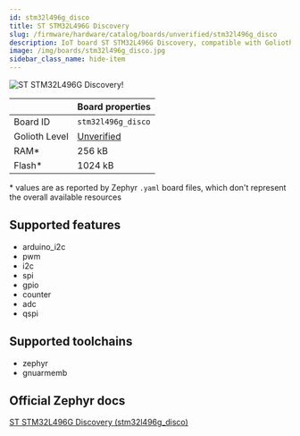 ```yaml
---
id: stm32l496g_disco
title: ST STM32L496G Discovery
slug: /firmware/hardware/catalog/boards/unverified/stm32l496g_disco
description: IoT board ST STM32L496G Discovery, compatible with Golioth at unverified level.
image: /img/boards/stm32l496g_disco.jpg
sidebar_class_name: hide-item
---
```


[//]: # (This is an auto-generated file, do not edit! Changes to it will be lost upon re-generation)

![ST STM32L496G Discovery!](/img/boards/stm32l496g_disco.jpg "ST STM32L496G Discovery")

|                | Board properties     |
| -------------  | -------------------- |
| Board ID       | `stm32l496g_disco` |
| Golioth Level  | [Unverified](/firmware/hardware#unverified-boards) |
| RAM*           | 256 kB |
| Flash*         | 1024 kB |

\* values are as reported by Zephyr `.yaml` board files, which don't represent the overall available resources



## Supported features

* arduino_i2c
* pwm
* i2c
* spi
* gpio
* counter
* adc
* qspi

## Supported toolchains

* zephyr
* gnuarmemb

## Official Zephyr docs

[ST STM32L496G Discovery (stm32l496g_disco)](https://docs.zephyrproject.org/latest/boards/st/stm32l496g_disco/doc/index.html)
